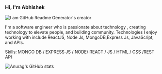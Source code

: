 
### Hi, I'm Abhishek

![I am GitHub Readme Generator's creator](https://arturssmirnovs.github.io/github-profile-readme-generator/images/banner.png)




I'm a software engineer who is passionate about technology , creating technology to elevate people, and building community.  Technologies I enjoy working with include ReactJS, Node Js, MongoDB,Express Js, JavaScript,  and APIs. 

Skills: MONGO DB / EXPRESS JS / NODE/ REACT / JS / HTML / CSS /REST API


![Anurag's GitHub stats](https://github-readme-stats.vercel.app/api?username=eyemabhishek&show_icons=true&theme=radical)







